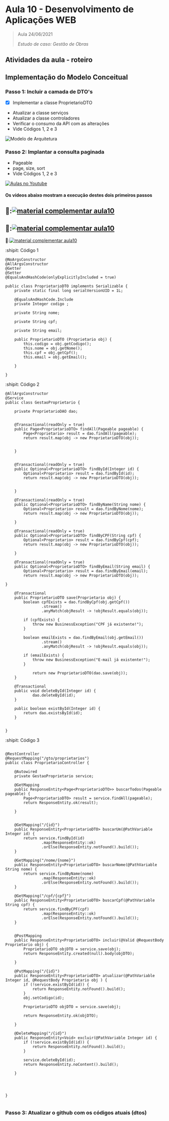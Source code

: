 # Aula 10 - Desenvolvimento de Aplicações WEB

> Aula 24/06/2021
> 
>  *Estudo de caso: Gestão de Obras*


## Atividades da aula - roteiro

## Implementação do Modelo Conceitual

### Passo 1: Incluir a camada de DTO's
-[x] Implementar a classe ProprietarioDTO
- Atualizar a classe serviços
- Atualizar a classe  controladores
- Verificar o consumo da API com as alterações
- Vide Códigos 1, 2 e 3


![Modelo de Arquitetura](https://github.com/marcoswagner-commits/gestao_obras_aula_daw/blob/947bf8022b213bb7fe183c39dae8c607a6d60212/modelo_camadas.png)

### Passo 2: Implantar a consulta paginada
  
- Pageable
- page, size, sort
- Vide Códigos 1, 2 e 3 


[![Aulas no Youtube](https://github.com/marcoswagner-commits/gestao_obras_aula_daw/blob/cb3e2ea9547f9ddc831277f07919c3e78451eb92/yt-icon.png)](https://www.youtube.com/channel/UCfO-aJxKLqau0TnL0AfNAvA)
####  Os vídeos abaixo mostram a execução destes dois primeiros passos

🥇:[![material complementar aula10](https://github.com/marcoswagner-commits/gestao_obras_aula_daw/blob/de83dfe17ef227404bf91b9dae5666f2ca8ae59a/Capa_aula10.png)](https://www.youtube.com/watch?v=-ecGyf8lIHo)
-
🥈:[![material complementar aula10](https://github.com/marcoswagner-commits/gestao_obras_aula_daw/blob/de83dfe17ef227404bf91b9dae5666f2ca8ae59a/Capa_aula10.png)](https://www.youtube.com/watch?v=pztrSbH6yew)
-
🥉:[![material complementar aula10](https://github.com/marcoswagner-commits/gestao_obras_aula_daw/blob/de83dfe17ef227404bf91b9dae5666f2ca8ae59a/Capa_aula10.png)](https://www.youtube.com/watch?v=Sc01PvnylLg)





:shipit: Código 1
```
@NoArgsConstructor
@AllArgsConstructor
@Getter
@Setter
@EqualsAndHashCode(onlyExplicitlyIncluded = true)

public class ProprietarioDTO implements Serializable {
	private static final long serialVersionUID = 1L;

	@EqualsAndHashCode.Include
	private Integer codigo ;
		
	private String nome;
		
	private String cpf;
		
	private String email;
	
	public ProprietarioDTO (Proprietario obj) {
		this.codigo = obj.getCodigo();
		this.nome = obj.getNome();
		this.cpf = obj.getCpf();
		this.email = obj.getEmail();
		
	}
	
}

```

:shipit: Código 2
```
@AllArgsConstructor
@Service
public class GestaoProprietario {
	
	private ProprietarioDAO dao;
	
	
	@Transactional(readOnly = true)
	public Page<ProprietarioDTO> findAll(Pageable pageable) {
		Page<Proprietario> result = dao.findAll(pageable);
		return result.map(obj -> new ProprietarioDTO(obj));
				
		
	}
	
	
	@Transactional(readOnly = true)
	public Optional<ProprietarioDTO> findById(Integer id) {
		Optional<Proprietario> result = dao.findById(id);
		return result.map(obj -> new ProprietarioDTO(obj));
				
			
	}
	
	@Transactional(readOnly = true)
	public Optional<ProprietarioDTO> findByName(String nome) {
		Optional<Proprietario> result = dao.findByNome(nome);
		return result.map(obj -> new ProprietarioDTO(obj));
		
    }
	
	@Transactional(readOnly = true)
	public Optional<ProprietarioDTO> findByCPF(String cpf) {
		Optional<Proprietario> result = dao.findByCpf(cpf);
		return result.map(obj -> new ProprietarioDTO(obj));
		
    }
	
	@Transactional(readOnly = true)
	public Optional<ProprietarioDTO> findByEmail(String email) {
		Optional<Proprietario> result = dao.findByEmail(email);
		return result.map(obj -> new ProprietarioDTO(obj));
		
}
	
	@Transactional
	public ProprietarioDTO save(Proprietario obj) {
		boolean cpfExists = dao.findByCpf(obj.getCpf())
				.stream()
				.anyMatch(objResult -> !objResult.equals(obj));
		
		if (cpfExists) {
			throw new BusinessException("CPF já existente!");
		}
		
		boolean emailExists = dao.findByEmail(obj.getEmail())
				.stream()
				.anyMatch(objResult -> !objResult.equals(obj));
		
		if (emailExists) {
			throw new BusinessException("E-mail já existente!");
		}
		
			return new ProprietarioDTO(dao.save(obj));
	}
	
	@Transactional
	public void deleteById(Integer id) {
			dao.deleteById(id);
	}
	
	public boolean existById(Integer id) {
		return dao.existsById(id);
	}
	
	
}

```

:shipit: Código 3
```

@RestController
@RequestMapping("/gto/proprietarios")
public class ProprietarioController {
	
	@Autowired
	private GestaoProprietario service;
	
	@GetMapping
	public ResponseEntity<Page<ProprietarioDTO>> buscarTodos(Pageable pageable) {
		Page<ProprietarioDTO> result = service.findAll(pageable);
		return ResponseEntity.ok(result);
		
	}
	
	
	@GetMapping("/{id}")
	public ResponseEntity<ProprietarioDTO> buscarUm(@PathVariable Integer id) {
		return service.findById(id)
				.map(ResponseEntity::ok)
				.orElse(ResponseEntity.notFound().build());
	}
	
	@GetMapping("/nome/{nome}")
	public ResponseEntity<ProprietarioDTO> buscarNome(@PathVariable String nome) {
		return service.findByName(nome)
				.map(ResponseEntity::ok)
				.orElse(ResponseEntity.notFound().build());
	}
	
	@GetMapping("/cpf/{cpf}")
	public ResponseEntity<ProprietarioDTO> buscarCpf(@PathVariable String cpf) {
		return service.findByCPF(cpf)
				.map(ResponseEntity::ok)
				.orElse(ResponseEntity.notFound().build());
	}
	
	
	@PostMapping
	public ResponseEntity<ProprietarioDTO> incluir(@Valid @RequestBody Proprietario obj) {
		ProprietarioDTO objDTO = service.save(obj);
		return ResponseEntity.created(null).body(objDTO);
		
	}
	
	@PutMapping("/{id}")
	public ResponseEntity<ProprietarioDTO> atualizar(@PathVariable Integer id, @RequestBody Proprietario obj ) {
		if (!service.existById(id)) {
			return ResponseEntity.notFound().build();
		}
		obj.setCodigo(id);
		
		ProprietarioDTO objDTO = service.save(obj); 
		
		return ResponseEntity.ok(objDTO);
		
	}
	
	@DeleteMapping("/{id}")
	public ResponseEntity<Void> excluir(@PathVariable Integer id) {
		if (!service.existById(id)) {
			return ResponseEntity.notFound().build();
		}
		
		service.deleteById(id);
		return ResponseEntity.noContent().build();
		
	}
	
	


}


```


### Passo 3: Atualizar o github com os códigos atuais (dtos)

